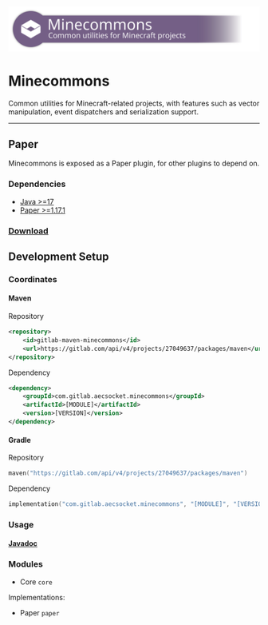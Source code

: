 <img src="banner.svg" width="1024"/>

# Minecommons

Common utilities for Minecraft-related projects, with features such as vector manipulation,
event dispatchers and serialization support.

---

## Paper

Minecommons is exposed as a Paper plugin, for other plugins to depend on.

### Dependencies

* [Java >=17](https://adoptopenjdk.net/?variant=openjdk16&jvmVariant=hotspot)
* [Paper >=1.17.1](https://papermc.io)

### [Download](https://gitlab.com/api/v4/projects/27049637/jobs/artifacts/master/raw/paper/build/libs/paper-1.3.jar?job=build)

## Development Setup

### Coordinates

#### Maven

Repository
```xml
<repository>
    <id>gitlab-maven-minecommons</id>
    <url>https://gitlab.com/api/v4/projects/27049637/packages/maven</url>
</repository>
```
Dependency
```xml
<dependency>
    <groupId>com.gitlab.aecsocket.minecommons</groupId>
    <artifactId>[MODULE]</artifactId>
    <version>[VERSION]</version>
</dependency>
```

#### Gradle

Repository
```kotlin
maven("https://gitlab.com/api/v4/projects/27049637/packages/maven")
```

Dependency
```kotlin
implementation("com.gitlab.aecsocket.minecommons", "[MODULE]", "[VERSION]")
```

### Usage

#### [Javadoc](https://aecsocket.gitlab.io/minecommons)

### Modules

* Core `core`

Implementations:
* Paper `paper`
